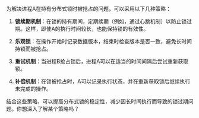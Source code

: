 为解决进程A在持有分布式锁时被抢占的问题，可以采用以下几种策略：

1. **锁续期机制**：在锁的持有期间，定期续期（例如，通过心跳机制）以防止锁过期。这样，即使A的执行时间较长，也能保持锁的有效性。

2. **乐观锁**：在操作开始时记录数据版本，结束时检查版本是否一致，避免长时间持锁而被抢占。

3. **重试机制**：当进程B抢占锁后，进程A可以在适当的时间间隔后尝试重新获取锁。

4. **补偿机制**：在锁被抢占时，A可以记录执行状态，并在重新获取锁后继续执行未完成的操作。

结合这些策略，可以提高分布式锁的稳定性，减少因长时间执行而导致的锁过期问题。你想深入了解某个策略吗？